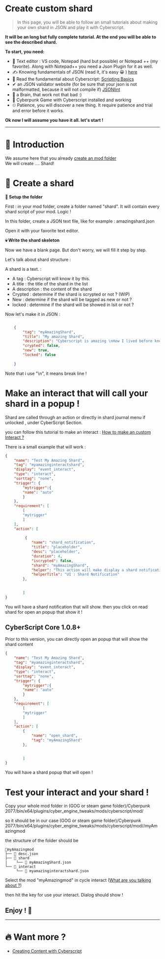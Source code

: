 # Create custom shard

> In this page, you will be able to follow an small tutorials about making your own shard in JSON and play it with Cyberscript.

**It will be an long but fully complete tutorial. At the end you will be able to see the described shard.**

**To start, you need:**
- 📄 Text editor : VS code, Notepad (hard but possible) or Notepad ++ (my favorite). Along with Notepad++ you need a Json Plugin for it as well.
- ✍️ Knowing fundamentals of JSON (read it, it's easy 😀 ) [here](https://www.w3schools.com/js/js_json_intro.asp)
- 💯 Read the fundamental about Cyberscript: [Scripting Basics](scripting-basics.md)
- ✔ an JSON validator website (for be sure that your json is not malformatted, because it will not compile if) [JSONlint](https://jsonlint.com/)
- 🧠 a Brain, that work not that bad :)
- 🥇 Cyberpunk Game with Cyberscript installed and working
- ⏲ Patience, you will discover a new thing. It require patience and trial and error before it works.

**Ok now I will assume you have it all. let's start !**<hr>

# 📁 Introduction

We assume here that you already [create an mod folder](create-an-mod-folder.md)
<br>We will create .... Shard!

# 💬 Create a shard

**📂 Setup the folder**

First : in your mod folder, create a folder named "shard". It will contain every shard script of your mod. Logic !

In this folder, create a JSON text file, like for example : amazingshard.json

Open it with your favorite text editor.

**💀 Write the shard skeleton**

Now we have a blank page. But don't worry, we will fill it step by step.

Let's talk about shard structure :

A shard is a text. :
- A tag : Cyberscript will know it by this.
- A title : the title of the shard in the list
- A description : the content of the shard
- Crypted :  determine if the shard is scrypted or not ? (WIP)
- New : determine if the shard will be tagged as new or not ?
- locked : determine if the shard will be showed in lsit or not  ?

Now let's make it in JSON :

```json

	{
		"tag": "myAmazingShard",
		"title": "My amazing Shard",
		"description": "Cyberscript is amazing \nHow I lived before know it ?",
		"crypted": false,
		"new": true,
		"locked": false
	 
	}

```

Note that i use "\n", it means break line !



# Make an interact that will call your shard in a popup !

Shard are called through an action or directly in shard journal menu if unlocked , under CyberScript Section.


you can follow this tutorial to make an interact : [How to make an custom Interact ?](create-custom-interact.md)

There is a small example that will work :

```json
{
	"name": "Test My Amazing Shard",
	"tag": "myamazinginteractshard",
	"display": "event_interact",
	"type": "interact",
	"sorttag": "none",
	"trigger": {
		"mytrigger":{
		"name": "auto"
	    }
	},
	"requirement": [
		[
		"mytrigger"
		]
	],
	"action": [
		
		 {
			"name": "shard_notification",
			"title": "placeholder",
			"desc": "placeholder",
			"duration": 4,
			"iscrypted": false,
			"shard": "myAmazingShard",
			"helper": "This action will make display a shard notification. shard is optional (leave empty if not need, if not empty it will load an custom shard in the popup)",
			"helperTitle": "UI : Shard Notification"
		},
		
		
		]
}
```


You will have a shard notification that will show. then you click on read shard for open an popup that show it ! 

## CyberScript Core 1.0.8+
Prior to this version, you can directly open an popup that will show the shard content

```json
{
	"name": "Test My Amazing Shard",
	"tag": "myamazinginteractshard",
	"display": "event_interact",
	"type": "interact",
	"sorttag": "none",
	"trigger": {
		"mytrigger":{
		"name": "auto"
	    }
	},
	"requirement": [
		[
		"mytrigger"
		]
	],
	"action": [
		{
            "name": "open_shard",
            "tag": "myAmazingShard"
        }, 
		
		
		]
}
```


You will have a shard popup that will open ! 

# Test your interact and your shard !

Copy your whole mod folder in (GOG or steam game folder)/Cyberpunk 2077/bin/x64/plugins/cyber_engine_tweaks/mods/cyberscript/mod/

so it should be in our case (GOG or steam game folder)/Cyberpunk 2077/bin/x64/plugins/cyber_engine_tweaks/mods/cyberscript/mod//myAmazingmod

the structure of the folder should be


```structure
📂myAmazingmod
├── 📃 desc.json
├── 📁 shard
|    └── 📃 myAmazingShard.json
└── 📁 interact
     └── 📃 myamazinginteractshard.json
```

Select the mod "myAmazingmod" in cycle interact ([What are you talking about ?](cycle-throught-interact.md))

then hit the key for use your interact. Dialog should show !

<h2>Enjoy ! 🤠</h2><hr>

# 🔥 Want more ?
- [Creating Content with Cyberscript](creating-content-with-cyberscript.md)